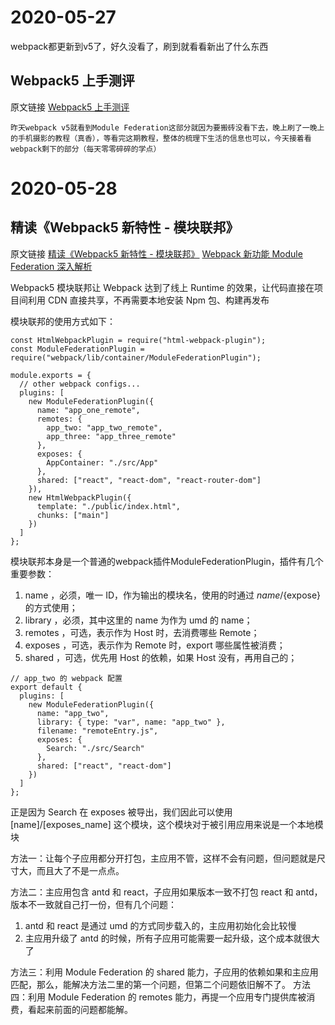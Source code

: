 # 2020-05-27
webpack都更新到v5了，好久没看了，刷到就看看新出了什么东西  

## Webpack5 上手测评
原文链接 [Webpack5 上手测评](https://juejin.im/post/5ecd05a1f265da76c4243fe6?utm_source=gold_browser_extension)   

```
昨天webpack v5就看到Module Federation这部分就因为要搬砖没看下去，晚上刷了一晚上的手机摄影的教程（真香），等看完这期教程，整体的梳理下生活的信息也可以，今天接着看webpack剩下的部分（每天零零碎碎的学点）
```

# 2020-05-28
## 精读《Webpack5 新特性 - 模块联邦》  
原文链接 [精读《Webpack5 新特性 - 模块联邦》](https://juejin.im/post/5e781330518825492e4980b3)  [Webpack 新功能 Module Federation 深入解析](https://www.shangyexinzhi.com/article/1724057.html)  

Webpack5 模块联邦让 Webpack 达到了线上 Runtime 的效果，让代码直接在项目间利用 CDN 直接共享，不再需要本地安装 Npm 包、构建再发布  

模块联邦的使用方式如下：
```
const HtmlWebpackPlugin = require("html-webpack-plugin");
const ModuleFederationPlugin = require("webpack/lib/container/ModuleFederationPlugin");

module.exports = {
  // other webpack configs...
  plugins: [
    new ModuleFederationPlugin({
      name: "app_one_remote",
      remotes: {
        app_two: "app_two_remote",
        app_three: "app_three_remote"
      },
      exposes: {
        AppContainer: "./src/App"
      },
      shared: ["react", "react-dom", "react-router-dom"]
    }),
    new HtmlWebpackPlugin({
      template: "./public/index.html",
      chunks: ["main"]
    })
  ]
};
```  
模块联邦本身是一个普通的webpack插件ModuleFederationPlugin，插件有几个重要参数：  
1. name ，必须，唯一 ID，作为输出的模块名，使用的时通过 ${name}/${expose} 的方式使用；  
2. library ，必须，其中这里的 name 为作为 umd 的 name；  
3. remotes ，可选，表示作为 Host 时，去消费哪些 Remote；  
4. exposes ，可选，表示作为 Remote 时，export 哪些属性被消费；  
5. shared ，可选，优先用 Host 的依赖，如果 Host 没有，再用自己的；

```
// app_two 的 webpack 配置
export default {
  plugins: [
    new ModuleFederationPlugin({
      name: "app_two",
      library: { type: "var", name: "app_two" },
      filename: "remoteEntry.js",
      exposes: {
        Search: "./src/Search"
      },
      shared: ["react", "react-dom"]
    })
  ]
};
```  
正是因为 Search 在 exposes 被导出，我们因此可以使用 [name]/[exposes_name] 这个模块，这个模块对于被引用应用来说是一个本地模块   


方法一：让每个子应用都分开打包，主应用不管，这样不会有问题，但问题就是尺寸大，而且大了不是一点点。   

方法二：主应用包含 antd 和 react，子应用如果版本一致不打包 react 和 antd，版本不一致就自己打一份，但有几个问题：
1. antd 和 react 是通过 umd 的方式同步载入的，主应用初始化会比较慢  
2. 主应用升级了 antd 的时候，所有子应用可能需要一起升级，这个成本就很大了    

方法三：利用 Module Federation 的 shared 能力，子应用的依赖如果和主应用匹配，那么，能解决方法二里的第一个问题，但第二个问题依旧解不了。 方法四：利用 Module Federation 的 remotes 能力，再提一个应用专门提供库被消费，看起来前面的问题都能解。  


